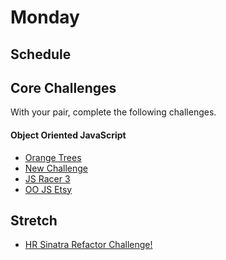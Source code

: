 # Monday

## Schedule

## Core Challenges
With your pair, complete the following challenges.

#### Object Oriented JavaScript
- [Orange Trees](../../../../orange-jasmine-challenge)
- [New Challenge]()
- [JS Racer 3](../../../../javascript-racer-3-sane-javascript-challenge)
- [OO JS Etsy](../../../../oo-js-etsy-challenge)

## Stretch
- [HR Sinatra Refactor Challenge!](../../../../hr-sinatra-refactor-challenge)



